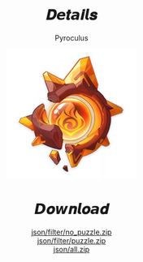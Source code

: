 <body>
  <div align="center">
    <h1>𝑫𝙚𝒕𝙖𝒊𝙡𝒔</h1>
    <p>Pyroculus</p>
    <img src=item.webp>
    <h1>𝘿𝒐𝙬𝒏𝙡𝒐𝙖𝒅</h1>
    <a href="/json/filter/no%20puzzle/nopuzzle.zip">json/filter/no_puzzle.zip</a></br>
    <a href="/json/filter/puzzle/puzzle.zip">json/filter/puzzle.zip</a></br>
    <a href="/json/all/all.zip">json/all.zip</a></br>
  </div>
</body>
